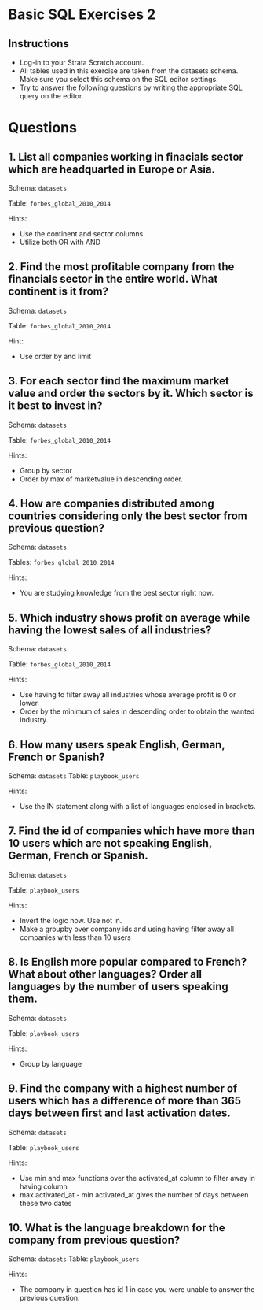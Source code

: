 # Basic SQL Exercises 2

## Instructions
- Log-in to your Strata Scratch account.
- All tables used in this exercise are taken from the datasets schema. Make sure you select this schema on the SQL editor settings.
- Try to answer the following questions by writing the appropriate SQL query on the editor.

# Questions

## 1. List all companies working in finacials sector which are headquarted in Europe or Asia.	

Schema:	`datasets`

Table:	`forbes_global_2010_2014`	

Hints:
- Use the continent and sector columns
- Utilize both OR with AND


## 2. Find the most profitable company from the financials sector in the entire world. What continent is it from?	

Schema:	`datasets`

Table:	`forbes_global_2010_2014`

Hint:	
- Use order by and limit


## 3. For each sector find the maximum market value and order the sectors by it. Which sector is it best to invest in?	

Schema:	`datasets`

Table:	`forbes_global_2010_2014`

Hints:
- Group by sector
- Order by max of marketvalue in descending order.


## 4. How are companies distributed among countries considering only the best sector from previous question?	

Schema:	`datasets`

Tables:	`forbes_global_2010_2014`

Hints:
- You are studying knowledge from the best sector right now.


## 5. Which industry shows profit on average while having the lowest sales of all industries?	

Schema:	`datasets`

Table: `forbes_global_2010_2014`	

Hints:
- Use having to filter away all industries whose average profit is 0 or lower.
- Order by the minimum of sales in descending order to obtain the wanted industry.


## 6. How many users speak English, German, French or Spanish?	

Schema:	`datasets`
Table:	`playbook_users`

Hints:
- Use the IN statement along with a list of languages enclosed in brackets.


## 7. Find the id of companies which have more than 10 users which are not speaking English, German, French or Spanish.

Schema:	`datasets`

Table:	`playbook_users`	

Hints:
- Invert the logic now. Use not in.
- Make a groupby over company ids and using having filter away all companies with less than 10 users


## 8. Is English more popular compared to French? What about other languages? Order all languages by the number of users speaking them.

Schema:	`datasets`

Table:	`playbook_users`

Hints:
- Group by language


## 9. Find the company with a highest number of users which has a difference of more than 365 days between first and last activation dates.	

Schema:	`datasets`

Table:	`playbook_users`

Hints:
- Use min and max functions over the activated_at column to filter away in having column
- max activated_at - min activated_at gives the number of days between these two dates


## 10. What is the language breakdown for the company from previous question?	

Schema:	`datasets`
Table:	`playbook_users`

Hints:
- The company in question has id 1 in case you were unable to answer the previous question.